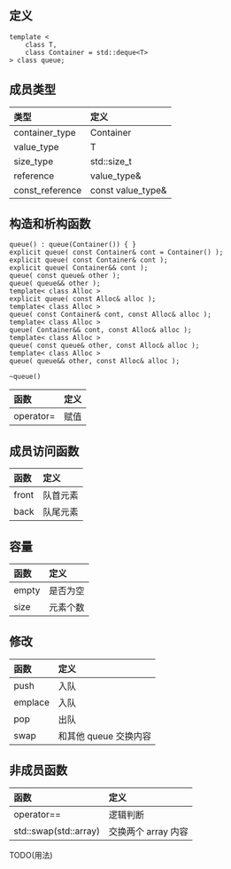 ## 定义 <array>
```
template <
    class T,
    class Container = std::deque<T>
> class queue;
```

## 成员类型
|类型|定义|
|:-|:-|
|container_type|Container|
|value_type|T|
|size_type|std::size_t|
|reference|value_type&|
|const_reference|const value_type&|

## 构造和析构函数
```
queue() : queue(Container()) { }
explicit queue( const Container& cont = Container() );
explicit queue( const Container& cont );
explicit queue( Container&& cont );
queue( const queue& other );
queue( queue&& other );
template< class Alloc >
explicit queue( const Alloc& alloc );
template< class Alloc >
queue( const Container& cont, const Alloc& alloc );
template< class Alloc >
queue( Container&& cont, const Alloc& alloc );
template< class Alloc >
queue( const queue& other, const Alloc& alloc );
template< class Alloc >
queue( queue&& other, const Alloc& alloc );

~queue()
```
|函数|定义|
|:-|:-|
|operator=|赋值|

## 成员访问函数
|函数|定义|
|:-|:-|
|front|队首元素|
|back|队尾元素|

## 容量
|函数|定义|
|:-|:-|
|empty|是否为空|
|size|元素个数|

## 修改
|函数|定义|
|:-|:-|
|push|入队|
|emplace|入队|
|pop|出队|
|swap|和其他 queue 交换内容|

## 非成员函数
|函数|定义|
|:-|:-|
|operator==|逻辑判断|
|std::swap(std::array)|交换两个 array 内容|

TODO(用法)